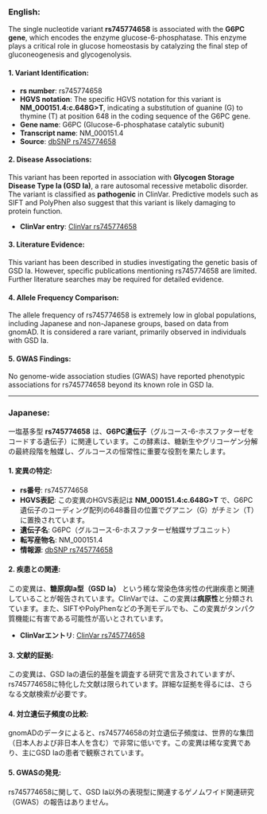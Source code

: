 ### English:
The single nucleotide variant **rs745774658** is associated with the **G6PC gene**, which encodes the enzyme glucose-6-phosphatase. This enzyme plays a critical role in glucose homeostasis by catalyzing the final step of gluconeogenesis and glycogenolysis.

#### 1. Variant Identification:
- **rs number**: rs745774658
- **HGVS notation**: The specific HGVS notation for this variant is **NM_000151.4:c.648G>T**, indicating a substitution of guanine (G) to thymine (T) at position 648 in the coding sequence of the G6PC gene.
- **Gene name**: G6PC (Glucose-6-phosphatase catalytic subunit)
- **Transcript name**: NM_000151.4
- **Source**: [dbSNP rs745774658](https://www.ncbi.nlm.nih.gov/snp/rs745774658)

#### 2. Disease Associations:
This variant has been reported in association with **Glycogen Storage Disease Type Ia (GSD Ia)**, a rare autosomal recessive metabolic disorder. The variant is classified as **pathogenic** in ClinVar. Predictive models such as SIFT and PolyPhen also suggest that this variant is likely damaging to protein function.

- **ClinVar entry**: [ClinVar rs745774658](https://www.ncbi.nlm.nih.gov/clinvar/variation/rs745774658/)

#### 3. Literature Evidence:
This variant has been described in studies investigating the genetic basis of GSD Ia. However, specific publications mentioning rs745774658 are limited. Further literature searches may be required for detailed evidence.

#### 4. Allele Frequency Comparison:
The allele frequency of rs745774658 is extremely low in global populations, including Japanese and non-Japanese groups, based on data from gnomAD. It is considered a rare variant, primarily observed in individuals with GSD Ia.

#### 5. GWAS Findings:
No genome-wide association studies (GWAS) have reported phenotypic associations for rs745774658 beyond its known role in GSD Ia.

---

### Japanese:
一塩基多型 **rs745774658** は、**G6PC遺伝子**（グルコース-6-ホスファターゼをコードする遺伝子）に関連しています。この酵素は、糖新生やグリコーゲン分解の最終段階を触媒し、グルコースの恒常性に重要な役割を果たします。

#### 1. 変異の特定:
- **rs番号**: rs745774658
- **HGVS表記**: この変異のHGVS表記は **NM_000151.4:c.648G>T** で、G6PC遺伝子のコーディング配列の648番目の位置でグアニン（G）がチミン（T）に置換されています。
- **遺伝子名**: G6PC（グルコース-6-ホスファターゼ触媒サブユニット）
- **転写産物名**: NM_000151.4
- **情報源**: [dbSNP rs745774658](https://www.ncbi.nlm.nih.gov/snp/rs745774658)

#### 2. 疾患との関連:
この変異は、**糖原病Ia型（GSD Ia）** という稀な常染色体劣性の代謝疾患と関連していることが報告されています。ClinVarでは、この変異は**病原性**と分類されています。また、SIFTやPolyPhenなどの予測モデルでも、この変異がタンパク質機能に有害である可能性が高いとされています。

- **ClinVarエントリ**: [ClinVar rs745774658](https://www.ncbi.nlm.nih.gov/clinvar/variation/rs745774658/)

#### 3. 文献的証拠:
この変異は、GSD Iaの遺伝的基盤を調査する研究で言及されていますが、rs745774658に特化した文献は限られています。詳細な証拠を得るには、さらなる文献検索が必要です。

#### 4. 対立遺伝子頻度の比較:
gnomADのデータによると、rs745774658の対立遺伝子頻度は、世界的な集団（日本人および非日本人を含む）で非常に低いです。この変異は稀な変異であり、主にGSD Iaの患者で観察されています。

#### 5. GWASの発見:
rs745774658に関して、GSD Ia以外の表現型に関連するゲノムワイド関連研究（GWAS）の報告はありません。

